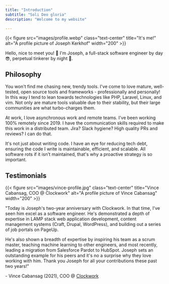 ```yaml
---
title: "Introduction"
subtitle: "Soli Deo gloria"
description: "Welcome to my website"

---
```


{{< figure src="images/profile.webp" class="text-center" title="It's me!" alt="A profile picture of Joseph Kerkhof" width="200" >}}

Hello, nice to meet you! 👋 I'm Joseph, a full-stack software engineer by day 😎, perpetual tinkerer by night 🧰.

## Philosophy

You won't find me chasing new, trendy tools. I've come to love mature, well-tested, open source tools and frameworks - professionally and personally! In this way I tend to lean towards technologies like PHP, Laravel, Linux, and vim. Not only are mature tools valuable due to their stability, but their large communities are what turbo-charges them.

At work, I love asynchronous work and remote teams. I've been working 100% remotely since 2019. I have the communication skills required to make this work in a distributed team. Jira? Slack hygiene? High quality PRs and reviews? I can do that.

It's not just about writing code. I have an eye for reducing tech debt, ensuring the code I write is maintainable, efficient, and scalable. All software rots if it isn't maintained, that's why a proactive strategy is so important.

## Testimonials

{{< figure src="images/vince-profile.jpg" class="text-center" title="Vince Cabansag, COO @ Clockwork" alt="A profile picture of Vince Cabansag" width="200" >}}

"Today is Joseph's two-year anniversary with Clockwork. In that time, I've seen him excel as a software engineer. He's demonstrated a depth of expertise in LAMP stack web application development, content management systems (Craft, Drupal, WordPress), and building out a series of job portals on PageUp.

He's also shown a breadth of expertise by inspiring his team as a scrum master, teaching machine learning to other engineers, and most recently, leading a migration from Salesforce Pardot to HubSpot. Joseph sets an outstanding example for his peers and it's no a surprise why they love working with him. Thank you Joseph for all your contributions these past two years!"

\- Vince Cabansag (2021), COO @ [Clockwork](https://www.clockwork.com)
